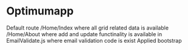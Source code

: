 # Optimumapp
Default route /Home/Index where all grid related data is available
/Home/About where add and update functinality is available
in EmailValidate.js where email validation code is exist
Applied bootstrap
